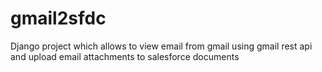 gmail2sfdc
==========

Django project which allows to view email from gmail using gmail rest api and upload email attachments to salesforce documents
